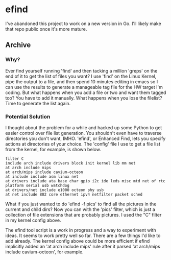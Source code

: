 # efind

I've abandoned this project to work on a new version in Go.
I'll likely make that repo public once it's more mature.

## Archive

### Why?

Ever find yourself running 'find' and then tacking a million 'greps'
on the end of it to get the list of files you want?  I use 'find' on
the Linux Kernel, pipe the output to a file, and then spend 10 minutes
editing in emacs so I can use the results to generate a manageable tag
file for the HW target I'm coding.  But what happens when you add a
file or two and want them tagged too?  You have to add it manually.
What happens when you lose the filelist?  Time to generate the list
again.


### Potential Solution

I thought about the problem for a while and hacked up some Python to
get easier control over file list generation.  You shouldn't even have
to traverse directories you don't want, IMHO.  'efind', or Enhanced
Find, lets you specify actions at directories of your choice.  The
'config' file I use to get a file list from the kernel, for example,
is shown below.

	filter C
	include arch include drivers block init kernel lib mm net
	at arch include mips
	at arch/mips include cavium-octeon
	at include include asm linux net
	at drivers include ata base char gpio i2c ide leds misc mtd net of rtc platform serial usb watchdog
	at drivers/net include e1000 octeon phy usb
	at net include 802 core ethernet ipv4 netfilter packet sched

What if you just wanted to do 'efind -f pics' to find all the pictures
in the current and child dirs?  Now you can with the 'pics' filter,
which is just a collection of file extensions that are probably
pictures.  I used the "C" filter in my kernel config above.

The efind tool script is a work in progress and a way to experiment
with ideas.  It seems to work pretty well so far.  There are a few
things I'd like to add already.  The kernel config above could be more
efficient if efind implicitly added an 'at arch include mips' rule
after it parsed 'at arch/mips include cavium-octeon', for example.

